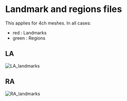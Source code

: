 # Landmark and regions files 
This applies for 4ch meshes. In all cases: 
+ red : Landmarks
+ green : Regions

## LA 
![LA_landmarks](https://user-images.githubusercontent.com/9891700/196431025-8be34be5-fdce-4b62-a554-dd41677056a7.png)

## RA 
![RA_landmarks](https://user-images.githubusercontent.com/9891700/196431056-11ef87ed-cef6-43d2-a531-34cc46faf091.png)
